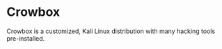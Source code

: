 # Crowbox
Crowbox is a customized, Kali  Linux distribution with many hacking tools pre-installed. 
